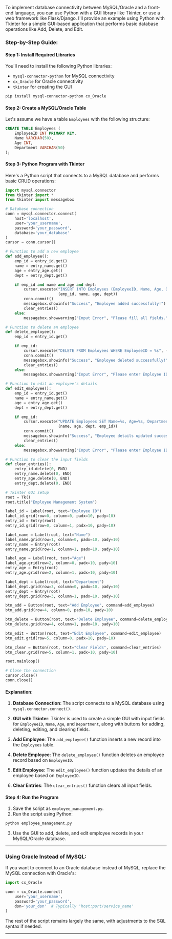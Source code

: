 To implement database connectivity between MySQL/Oracle and a front-end language, you can use Python with a GUI library like Tkinter, or use a web framework like Flask/Django. I'll provide an example using Python with Tkinter for a simple GUI-based application that performs basic database operations like Add, Delete, and Edit.

### **Step-by-Step Guide:**

#### **Step 1: Install Required Libraries**

You'll need to install the following Python libraries:

- `mysql-connector-python` for MySQL connectivity
- `cx_Oracle` for Oracle connectivity
- `tkinter` for creating the GUI

```bash
pip install mysql-connector-python cx_Oracle
```

#### **Step 2: Create a MySQL/Oracle Table**

Let's assume we have a table `Employees` with the following structure:

```sql
CREATE TABLE Employees (
    EmployeeID INT PRIMARY KEY,
    Name VARCHAR(50),
    Age INT,
    Department VARCHAR(50)
);
```

#### **Step 3: Python Program with Tkinter**

Here's a Python script that connects to a MySQL database and performs basic CRUD operations:

```python
import mysql.connector
from tkinter import *
from tkinter import messagebox

# Database connection
conn = mysql.connector.connect(
    host='localhost',
    user='your_username',
    password='your_password',
    database='your_database'
)
cursor = conn.cursor()

# Function to add a new employee
def add_employee():
    emp_id = entry_id.get()
    name = entry_name.get()
    age = entry_age.get()
    dept = entry_dept.get()

    if emp_id and name and age and dept:
        cursor.execute("INSERT INTO Employees (EmployeeID, Name, Age, Department) VALUES (%s, %s, %s, %s)",
                       (emp_id, name, age, dept))
        conn.commit()
        messagebox.showinfo("Success", "Employee added successfully!")
        clear_entries()
    else:
        messagebox.showwarning("Input Error", "Please fill all fields.")

# Function to delete an employee
def delete_employee():
    emp_id = entry_id.get()

    if emp_id:
        cursor.execute("DELETE FROM Employees WHERE EmployeeID = %s", (emp_id,))
        conn.commit()
        messagebox.showinfo("Success", "Employee deleted successfully!")
        clear_entries()
    else:
        messagebox.showwarning("Input Error", "Please enter Employee ID.")

# Function to edit an employee's details
def edit_employee():
    emp_id = entry_id.get()
    name = entry_name.get()
    age = entry_age.get()
    dept = entry_dept.get()

    if emp_id:
        cursor.execute("UPDATE Employees SET Name=%s, Age=%s, Department=%s WHERE EmployeeID=%s",
                       (name, age, dept, emp_id))
        conn.commit()
        messagebox.showinfo("Success", "Employee details updated successfully!")
        clear_entries()
    else:
        messagebox.showwarning("Input Error", "Please enter Employee ID.")

# Function to clear the input fields
def clear_entries():
    entry_id.delete(0, END)
    entry_name.delete(0, END)
    entry_age.delete(0, END)
    entry_dept.delete(0, END)

# Tkinter GUI setup
root = Tk()
root.title("Employee Management System")

label_id = Label(root, text="Employee ID")
label_id.grid(row=0, column=0, padx=10, pady=10)
entry_id = Entry(root)
entry_id.grid(row=0, column=1, padx=10, pady=10)

label_name = Label(root, text="Name")
label_name.grid(row=1, column=0, padx=10, pady=10)
entry_name = Entry(root)
entry_name.grid(row=1, column=1, padx=10, pady=10)

label_age = Label(root, text="Age")
label_age.grid(row=2, column=0, padx=10, pady=10)
entry_age = Entry(root)
entry_age.grid(row=2, column=1, padx=10, pady=10)

label_dept = Label(root, text="Department")
label_dept.grid(row=3, column=0, padx=10, pady=10)
entry_dept = Entry(root)
entry_dept.grid(row=3, column=1, padx=10, pady=10)

btn_add = Button(root, text="Add Employee", command=add_employee)
btn_add.grid(row=4, column=0, padx=10, pady=10)

btn_delete = Button(root, text="Delete Employee", command=delete_employee)
btn_delete.grid(row=4, column=1, padx=10, pady=10)

btn_edit = Button(root, text="Edit Employee", command=edit_employee)
btn_edit.grid(row=5, column=0, padx=10, pady=10)

btn_clear = Button(root, text="Clear Fields", command=clear_entries)
btn_clear.grid(row=5, column=1, padx=10, pady=10)

root.mainloop()

# Close the connection
cursor.close()
conn.close()
```

#### **Explanation:**

1. **Database Connection**: The script connects to a MySQL database using `mysql.connector.connect()`.

2. **GUI with Tkinter**: Tkinter is used to create a simple GUI with input fields for `EmployeeID`, `Name`, `Age`, and `Department`, along with buttons for adding, deleting, editing, and clearing fields.

3. **Add Employee**: The `add_employee()` function inserts a new record into the `Employees` table.

4. **Delete Employee**: The `delete_employee()` function deletes an employee record based on `EmployeeID`.

5. **Edit Employee**: The `edit_employee()` function updates the details of an employee based on `EmployeeID`.

6. **Clear Entries**: The `clear_entries()` function clears all input fields.

#### **Step 4: Run the Program**

1. Save the script as `employee_management.py`.
2. Run the script using Python: 

```bash
python employee_management.py
```

3. Use the GUI to add, delete, and edit employee records in your MySQL/Oracle database.

---

### **Using Oracle Instead of MySQL:**

If you want to connect to an Oracle database instead of MySQL, replace the MySQL connection with Oracle's:

```python
import cx_Oracle

conn = cx_Oracle.connect(
    user='your_username',
    password='your_password',
    dsn='your_dsn'  # Typically 'host:port/service_name'
)
```

The rest of the script remains largely the same, with adjustments to the SQL syntax if needed.

---
